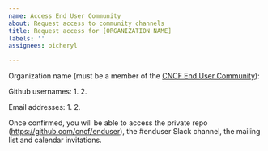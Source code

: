 ```yaml
---
name: Access End User Community
about: Request access to community channels
title: Request access for [ORGANIZATION NAME]
labels: ''
assignees: oicheryl

---
```


Organization name (must be a member of the [CNCF End User Community](https://www.cncf.io/people/end-user-community/)):

Github usernames:
1.
2.

Email addresses:
1.
2.

Once confirmed, you will be able to access the private repo (https://github.com/cncf/enduser), the #enduser Slack channel, the mailing list and calendar invitations.
